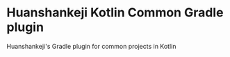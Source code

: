 # Huanshankeji Kotlin Common Gradle plugin
Huanshankeji's Gradle plugin for common projects in Kotlin
